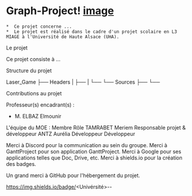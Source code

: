 # Graph-Project!                                      [image](https://user-images.githubusercontent.com/81298244/156928523-7f890ed4-7f5e-4e70-b2aa-0b806df4e05b.png)


    *  Ce projet concerne ...
    *  Le projet est réalisé dans le cadre d'un projet scolaire en L3 MIAGE à l'Université de Haute Alsace (UHA).
 Le projet
 
 Ce projet consiste à ...
 
 Structure du projet
 
 Laser_Game
├── Headers
|   ├──
|   └──
└── Sources
    ├──
    └──
    
Contributions au projet

Professeur(s) encadrant(s) :
- M. ELBAZ Elmounir

L'équipe du MOE :
Membre 	Rôle
TAMRABET Meriem 	Responsable projet & développeur
ANTZ Aurélia 	Développeur
 	Développeur

Merci à Discord pour la communication au sein du groupe.
Merci à GanttProject pour son application GanttProject.
Merci à Google pour ses applications telles que Doc, Drive, etc.
Merci à shields.io pour la création des badges.

Un grand merci à GitHub pour l'hébergement du projet.
 
https://img.shields.io/badge/<Univérsité>-<UHA>-<Bleu>

